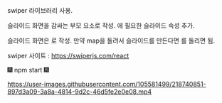 swiper 라이브러리 사용.

슬라이드 화면을 감싸는 부모 요소로 <Swiper></Swiper> 작성.
<Swiper></Swiper>에 필요한 슬라이드 속성 추가.

슬라이드 화면은 <SwiperSlide></SwiperSlide>로 작성.
만약 map을 돌려서 슬라이드를 만든다면 <SwiperSlide></SwiperSlide>를 돌리면 됨.

swiper 사이트 : https://swiperjs.com/react

🎆 npm start 🎆



https://user-images.githubusercontent.com/105581499/218740851-897d3a09-3a8a-4814-9d2c-46d5fe2e0e08.mp4

